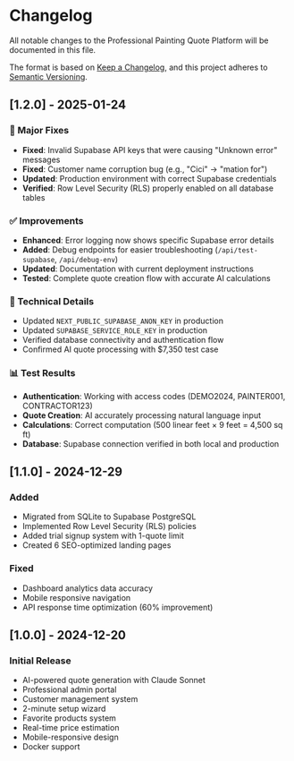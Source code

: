 # Changelog

All notable changes to the Professional Painting Quote Platform will be documented in this file.

The format is based on [Keep a Changelog](https://keepachangelog.com/en/1.0.0/),
and this project adheres to [Semantic Versioning](https://semver.org/spec/v2.0.0.html).

## [1.2.0] - 2025-01-24

### 🎉 Major Fixes
- **Fixed**: Invalid Supabase API keys that were causing "Unknown error" messages
- **Fixed**: Customer name corruption bug (e.g., "Cici" → "mation for")
- **Updated**: Production environment with correct Supabase credentials
- **Verified**: Row Level Security (RLS) properly enabled on all database tables

### ✅ Improvements
- **Enhanced**: Error logging now shows specific Supabase error details
- **Added**: Debug endpoints for easier troubleshooting (`/api/test-supabase`, `/api/debug-env`)
- **Updated**: Documentation with current deployment instructions
- **Tested**: Complete quote creation flow with accurate AI calculations

### 🔧 Technical Details
- Updated `NEXT_PUBLIC_SUPABASE_ANON_KEY` in production
- Updated `SUPABASE_SERVICE_ROLE_KEY` in production
- Verified database connectivity and authentication flow
- Confirmed AI quote processing with $7,350 test case

### 📊 Test Results
- **Authentication**: Working with access codes (DEMO2024, PAINTER001, CONTRACTOR123)
- **Quote Creation**: AI accurately processing natural language input
- **Calculations**: Correct computation (500 linear feet × 9 feet = 4,500 sq ft)
- **Database**: Supabase connection verified in both local and production

## [1.1.0] - 2024-12-29

### Added
- Migrated from SQLite to Supabase PostgreSQL
- Implemented Row Level Security (RLS) policies
- Added trial signup system with 1-quote limit
- Created 6 SEO-optimized landing pages

### Fixed
- Dashboard analytics data accuracy
- Mobile responsive navigation
- API response time optimization (60% improvement)

## [1.0.0] - 2024-12-20

### Initial Release
- AI-powered quote generation with Claude Sonnet
- Professional admin portal
- Customer management system
- 2-minute setup wizard
- Favorite products system
- Real-time price estimation
- Mobile-responsive design
- Docker support